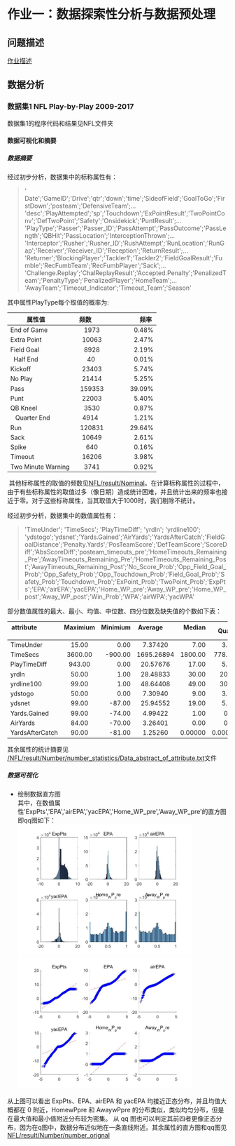 # 作业一：数据探索性分析与数据预处理
## 问题描述 
[作业描述](https://bitdm.github.io/2018/assignment1/ "Title")
## 数据分析
### 数据集1 NFL Play-by-Play 2009-2017
数据集1的程序代码和结果见NFL文件夹
#### 数据可视化和摘要
##### 数据摘要
经过初步分析，数据集中的标称属性有：
>' Date';'GameID';'Drive';'qtr';'down';'time';'SideofField';'GoalToGo';'FirstDown';'posteam';'DefensiveTeam';...
    'desc';'PlayAttempted';'sp';'Touchdown';'ExPointResult';'TwoPointConv';'DefTwoPoint';'Safety';'Onsidekick';'PuntResult';...
    'PlayType';'Passer';'Passer_ID';'PassAttempt';'PassOutcome';'PassLength';'QBHit';'PassLocation';'InterceptionThrown';...
    'Interceptor';'Rusher';'Rusher_ID';'RushAttempt';'RunLocation';'RunGap';'Receiver';'Receiver_ID';'Reception';'ReturnResult';...
    'Returner';'BlockingPlayer';'Tackler1';'Tackler2';'FieldGoalResult';'Fumble';'RecFumbTeam';'RecFumbPlayer';'Sack';...
    'Challenge.Replay';'ChalReplayResult';'Accepted.Penalty';'PenalizedTeam';'PenaltyType';'PenalizedPlayer';'HomeTeam';...
    'AwayTeam';'Timeout_Indicator';'Timeout_Team';'Season'

其中属性PlayType每个取值的概率为:

| 属性值         | 频数          | 频率  |
| ------------- |:-------------:| -----:|
|End of Game          |            1973           |           0.48%|
 |        Extra Point  |                   10063   |                   2.47%|
  |        Field Goal   |                   8928    |                  2.19%|
  |   Half End   |  40   |              0.01%|
  |          Kickoff      |               23403       |               5.74%|
  |          No Play       |              21414        |              5.25%|
  |              Pass       |             159353        |             39.09%|
  |              Punt        |             22003         |             5.40%|
  |         QB Kneel          |            3530           |           0.87%|
  |    Quarter End      |     4914        |           1.21%|
  |              Run            |        120831             |        29.64%|
  |             Sack             |        10649              |        2.61%|
  |            Spike             |          640              |        0.16%|
  |         Timeout              |       16206               |       3.98%|
  |Two Minute Warning               |       3741                |      0.92%|
  
  其他标称属性的取值的频数见[NFL/result/Nominal](https://github.com/Wenju-Huang/data_mini/raw/master/NFL/result/Nominal)。在计算标称属性的过程中，由于有些标称属性的取值过多（像日期）造成统计困难，并且统计出来的频率也接近于零。对于这些标称属性，当其取值大于1000时，我们剔除不统计。

经过初步分析，数据集中的数值属性有：
>'TimeUnder'; 'TimeSecs'; 'PlayTimeDiff'; 'yrdln'; 'yrdline100'; 'ydstogo';'ydsnet';'Yards.Gained';'AirYards';'YardsAfterCatch';'FieldGoalDistance';'Penalty.Yards';'PosTeamScore';'DefTeamScore';'ScoreDiff';'AbsScoreDiff';'posteam_timeouts_pre';'HomeTimeouts_Remaining_Pre';'AwayTimeouts_Remaining_Pre';'HomeTimeouts_Remaining_Post';'AwayTimeouts_Remaining_Post';'No_Score_Prob';'Opp_Field_Goal_Prob';'Opp_Safety_Prob';'Opp_Touchdown_Prob';'Field_Goal_Prob';'Safety_Prob';'Touchdown_Prob';'ExPoint_Prob';'TwoPoint_Prob';'ExpPts';'EPA';'airEPA';'yacEPA';'Home_WP_pre';'Away_WP_pre';'Home_WP_post';'Away_WP_post';'Win_Prob';'WPA';'airWPA';'yacWPA'

部分数值属性的最大、最小、均值、中位数、四分位数及缺失值的个数如下表：

|attribute                |Maximium      |Minimium      |Average         |Median           |Quartile           |Missing    |
| ------------- |:-------------:| ------------:|:-------------:| ------------:|:-------------:| --------------:|
|TimeUnder|15.00|0.00|7.37420|7.00|3.00,11.00|0.00|
|TimeSecs|3600.00|-900.00|1695.26894|1800.00|778.00,2585.00|224.00|
|PlayTimeDiff|943.00|0.00|20.57676|17.00|5.00,37.00|444.00|
|yrdln|50.00|1.00|28.48833|30.00|20.00,39.00|840.00|
|yrdline100|99.00|1.00|48.64408|49.00|30.00,70.00|840.00|
|ydstogo|50.00|0.00|7.30940|9.00|3.00,10.00|0.00|
|ydsnet|99.00|-87.00|25.94552|19.00|5.00,43.00|0.00|
|Yards.Gained|99.00|-74.00|4.99422|1.00|0.00,7.00|0.00|
|AirYards|84.00|-70.00|3.26401|0.00|0.00,4.00|0.00|
|YardsAfterCatch|90.00|-81.00|1.25260|0.00000|0.00000,0.00000|0.00000|

其余属性的统计摘要见
[/NFL/result/Number/number_statistics/Data_abstract_of_attribute.txt](https://github.com/Wenju-Huang/data_mini/tree/master/NFL/result/Number/number_statistics/Data_abstract_of_attribute.txt)文件
##### 数据可视化
* 绘制数据直方图  
其中，在数值属性'ExpPts','EPA','airEPA','yacEPA','Home_WP_pre','Away_WP_pre'的直方图即qq图如下：
<img src="https://github.com/Wenju-Huang/data_mini/raw/master/NFL/result/Number/number_orignal/histogram_5.jpg" height="300" width="400" /><img src="https://github.com/Wenju-Huang/data_mini/raw/master/NFL/result/Number/number_orignal/qqplot_5.jpg" height="300" width="400" />

从上图可以看出 ExpPts、EPA、airEPA 和 yacEPA 均接近正态分布，并且均值大概都在 0 附近，HomewPpre 和 AwaywPpre 的分布类似，类似均匀分布，但是
在最大值和最小值附近分布较为密集。 从 qq 图也可以判定其前四者更像正态分布，因为在q图中，数据分布近似地在一条直线附近。其余属性的直方图和qq图见
[NFL/result/Number/number_orignal](https://github.com/Wenju-Huang/data_mini/tree/master/NFL/result/Number/number_orignal/)
